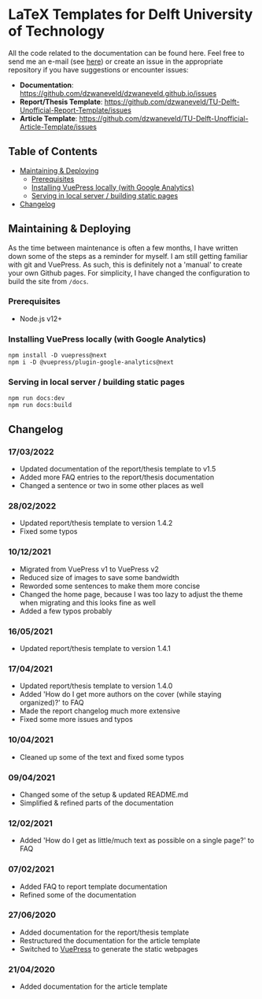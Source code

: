 # LaTeX Templates for Delft University of Technology

All the code related to the documentation can be found here. Feel free to send me an e-mail (see [here](https://dzwaneveld.github.io/about.html)) or create an issue in the appropriate repository if you have suggestions or encounter issues:

- **Documentation**: https://github.com/dzwaneveld/dzwaneveld.github.io/issues
- **Report/Thesis Template**: https://github.com/dzwaneveld/TU-Delft-Unofficial-Report-Template/issues
- **Article Template**: https://github.com/dzwaneveld/TU-Delft-Unofficial-Article-Template/issues

## Table of Contents

* [Maintaining & Deploying](#maintaining--deploying)
  + [Prerequisites](#prerequisites)
  + [Installing VuePress locally (with Google Analytics)](#installing-vuepress-locally-with-google-analytics)
  + [Serving in local server / building static pages](#serving-in-local-server--building-static-pages)
* [Changelog](#changelog)

## Maintaining & Deploying

As the time between maintenance is often a few months, I have written down some of the steps as a reminder for myself. I am still getting familiar with git and VuePress. As such, this is definitely not a 'manual' to create your own Github pages. For simplicity, I have changed the configuration to build the site from `/docs`.

### Prerequisites

- Node.js v12+

### Installing VuePress locally (with Google Analytics)

````
npm install -D vuepress@next
npm i -D @vuepress/plugin-google-analytics@next
````

### Serving in local server / building static pages

````
npm run docs:dev
npm run docs:build
````

## Changelog

### 17/03/2022

* Updated documentation of the report/thesis template to v1.5
* Added more FAQ entries to the report/thesis documentation
* Changed a sentence or two in some other places as well

### 28/02/2022

* Updated report/thesis template to version 1.4.2
* Fixed some typos

### 10/12/2021

* Migrated from VuePress v1 to VuePress v2
* Reduced size of images to save some bandwidth
* Reworded some sentences to make them more concise
* Changed the home page, because I was too lazy to adjust the theme when migrating and this looks fine as well
* Added a few typos probably

### 16/05/2021

* Updated report/thesis template to version 1.4.1

### 17/04/2021

* Updated report/thesis template to version 1.4.0
* Added 'How do I get more authors on the cover (while staying organized)?' to FAQ
* Made the report changelog much more extensive
* Fixed some more issues and typos

### 10/04/2021

* Cleaned up some of the text and fixed some typos

### 09/04/2021

* Changed some of the setup & updated README.md
* Simplified & refined parts of the documentation

### 12/02/2021

* Added 'How do I get as little/much text as possible on a single page?' to FAQ

### 07/02/2021

* Added FAQ to report template documentation
* Refined some of the documentation

### 27/06/2020

* Added documentation for the report/thesis template
* Restructured the documentation for the article template
* Switched to [VuePress](https://vuepress.vuejs.org/) to generate the static webpages

### 21/04/2020

* Added documentation for the article template
